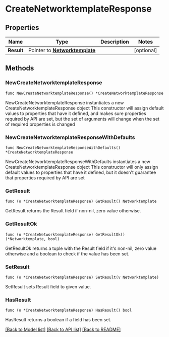 # CreateNetworktemplateResponse

## Properties

Name | Type | Description | Notes
------------ | ------------- | ------------- | -------------
**Result** | Pointer to [**Networktemplate**](Networktemplate.md) |  | [optional] 

## Methods

### NewCreateNetworktemplateResponse

`func NewCreateNetworktemplateResponse() *CreateNetworktemplateResponse`

NewCreateNetworktemplateResponse instantiates a new CreateNetworktemplateResponse object
This constructor will assign default values to properties that have it defined,
and makes sure properties required by API are set, but the set of arguments
will change when the set of required properties is changed

### NewCreateNetworktemplateResponseWithDefaults

`func NewCreateNetworktemplateResponseWithDefaults() *CreateNetworktemplateResponse`

NewCreateNetworktemplateResponseWithDefaults instantiates a new CreateNetworktemplateResponse object
This constructor will only assign default values to properties that have it defined,
but it doesn't guarantee that properties required by API are set

### GetResult

`func (o *CreateNetworktemplateResponse) GetResult() Networktemplate`

GetResult returns the Result field if non-nil, zero value otherwise.

### GetResultOk

`func (o *CreateNetworktemplateResponse) GetResultOk() (*Networktemplate, bool)`

GetResultOk returns a tuple with the Result field if it's non-nil, zero value otherwise
and a boolean to check if the value has been set.

### SetResult

`func (o *CreateNetworktemplateResponse) SetResult(v Networktemplate)`

SetResult sets Result field to given value.

### HasResult

`func (o *CreateNetworktemplateResponse) HasResult() bool`

HasResult returns a boolean if a field has been set.


[[Back to Model list]](../README.md#documentation-for-models) [[Back to API list]](../README.md#documentation-for-api-endpoints) [[Back to README]](../README.md)


